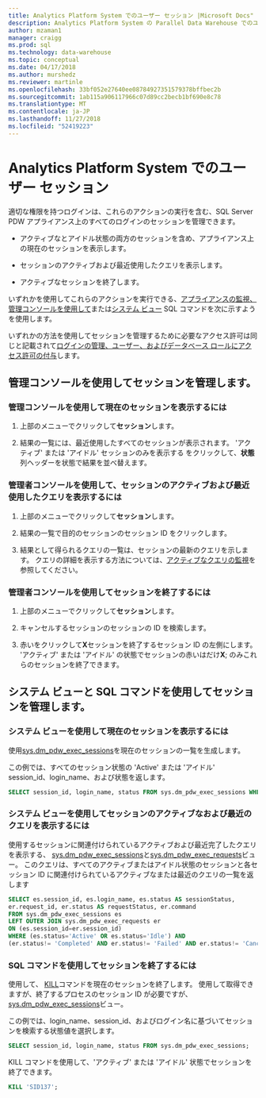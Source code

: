 ```yaml
---
title: Analytics Platform System でのユーザー セッション |Microsoft Docs"
description: Analytics Platform System の Parallel Data Warehouse でのユーザー セッション。
author: mzaman1
manager: craigg
ms.prod: sql
ms.technology: data-warehouse
ms.topic: conceptual
ms.date: 04/17/2018
ms.author: murshedz
ms.reviewer: martinle
ms.openlocfilehash: 33bf052e27640ee08784927351579378bffbec2b
ms.sourcegitcommit: 1ab115a906117966c07d89cc2becb1bf690e8c78
ms.translationtype: MT
ms.contentlocale: ja-JP
ms.lasthandoff: 11/27/2018
ms.locfileid: "52419223"
---
```

# <a name="user-sessions-in-analytics-platform-system"></a>Analytics Platform System でのユーザー セッション
適切な権限を持つログインは、これらのアクションの実行を含む、SQL Server PDW アプライアンス上のすべてのログインのセッションを管理できます。  
  
-   アクティブなとアイドル状態の両方のセッションを含め、アプライアンス上の現在のセッションを表示します。  
  
-   セッションのアクティブおよび最近使用したクエリを表示します。  
  
-   アクティブなセッションを終了します。  
  
いずれかを使用してこれらのアクションを実行できる、[アプライアンスの監視、管理コンソールを使用して](monitor-the-appliance-by-using-the-admin-console.md)または[システム ビュー](tsql-system-views.md) SQL コマンドを次に示すようを使用します。  
  
いずれかの方法を使用してセッションを管理するために必要なアクセス許可は同じと記載されて[ログインの管理、ユーザー、およびデータベース ロールにアクセス許可の付与](grant-permissions.md#grant-permissions-to-manage-logins-users-and-database-roles)します。  
  
## <a name="manage-sessions-by-using-the-admin-console"></a>管理コンソールを使用してセッションを管理します。  
  
### <a name="to-view-current-sessions-by-using-the-admin-console"></a>管理コンソールを使用して現在のセッションを表示するには  
  
1.  上部のメニューでクリックして**セッション**します。  
  
2.  結果の一覧には、最近使用したすべてのセッションが表示されます。 'アクティブ' または 'アイドル' セッションのみを表示する をクリックして、**状態**列ヘッダーを状態で結果を並べ替えます。  
  
### <a name="to-view-active-and-recent-queries-for-a-session-by-using-the-admin-console"></a>管理者コンソールを使用して、セッションのアクティブおよび最近使用したクエリを表示するには  
  
1.  上部のメニューでクリックして**セッション**します。  
  
2.  結果の一覧で目的のセッションのセッション ID をクリックします。  
  
3.  結果として得られるクエリの一覧は、セッションの最新のクエリを示します。 クエリの詳細を表示する方法については、[アクティブなクエリの監視](monitoring-active-queries.md)を参照してください。  
  
### <a name="to-end-sessions-by-using-the-admin-console"></a>管理者コンソールを使用してセッションを終了するには  
  
1.  上部のメニューでクリックして**セッション**します。  
  
2.  キャンセルするセッションのセッションの ID を検索します。  
  
3.  赤いをクリックして**X**セッションを終了するセッション ID の左側にします。 'アクティブ' または 'アイドル' の状態でセッションの赤いはだけ**X**; のみこれらのセッションを終了できます。  
  
## <a name="manage-sessions-by-using-system-views-and-sql-commands"></a>システム ビューと SQL コマンドを使用してセッションを管理します。  
  
### <a name="to-view-current-sessions-by-using-system-views"></a>システム ビューを使用して現在のセッションを表示するには  
使用[sys.dm_pdw_exec_sessions](../relational-databases/system-dynamic-management-views/sys-dm-pdw-exec-sessions-transact-sql.md)を現在のセッションの一覧を生成します。  
  
この例では、すべてのセッション状態の 'Active' または 'アイドル' session_id、login_name、および状態を返します。  
  
```sql  
SELECT session_id, login_name, status FROM sys.dm_pdw_exec_sessions WHERE status='Active' OR status='Idle';  
```  
  
### <a name="to-view-active-and-recent-queries-for-a-session-by-using-system-views"></a>システム ビューを使用してセッションのアクティブなおよび最近のクエリを表示するには  
使用するセッションに関連付けられているアクティブおよび最近完了したクエリを表示する、 [sys.dm_pdw_exec_sessions](../relational-databases/system-dynamic-management-views/sys-dm-pdw-exec-sessions-transact-sql.md)と[sys.dm_pdw_exec_requests](../relational-databases/system-dynamic-management-views/sys-dm-pdw-exec-requests-transact-sql.md)ビュー。 このクエリは、すべてのアクティブまたはアイドル状態のセッションと各セッション ID に関連付けられているアクティブなまたは最近のクエリの一覧を返します  
  
```sql  
SELECT es.session_id, es.login_name, es.status AS sessionStatus,   
er.request_id, er.status AS requestStatus, er.command   
FROM sys.dm_pdw_exec_sessions es   
LEFT OUTER JOIN sys.dm_pdw_exec_requests er   
ON (es.session_id=er.session_id)   
WHERE (es.status='Active' OR es.status='Idle') AND   
(er.status!= 'Completed' AND er.status!= 'Failed' AND er.status!= 'Cancelled');  
```  
  
### <a name="to-end-sessions-by-using-sql-commands"></a>SQL コマンドを使用してセッションを終了するには  
使用して、 [KILL](../t-sql/language-elements/kill-transact-sql.md)コマンドを現在のセッションを終了します。 使用して取得できますが、終了するプロセスのセッション ID が必要ですが、 [sys.dm_pdw_exec_sessions](../relational-databases/system-dynamic-management-views/sys-dm-pdw-exec-sessions-transact-sql.md)ビュー。  
  
この例では、login_name、session_id、およびログイン名に基づいてセッションを検索する状態値を選択します。  
  
```sql  
SELECT session_id, login_name, status FROM sys.dm_pdw_exec_sessions;  
```  
  
KILL コマンドを使用して、'アクティブ' または 'アイドル' 状態でセッションを終了できます。  
  
```sql  
KILL 'SID137';  
```  
  
<!-- MISSING LINKS 
## See Also  
[Common Metadata Query Examples &#40;SQL Server PDW&#41;](../sqlpdw/common-metadata-query-examples-sql-server-pdw.md)  
-->
  
